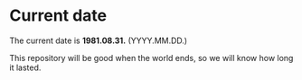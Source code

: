 # Current date

The current date is **1981.08.31.** (YYYY.MM.DD.)

This repository will be good when the world ends, so we will know how long it lasted.